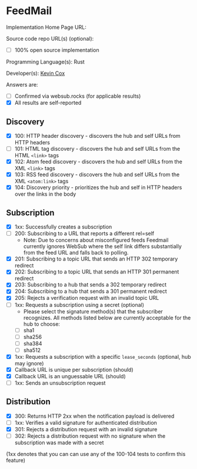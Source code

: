 # FeedMail

Implementation Home Page URL: 

Source code repo URL(s) (optional):
* [ ] 100% open source implementation

Programming Language(s): Rust

Developer(s): [Kevin Cox](https://kevincox.ca)

Answers are:
* [ ] Confirmed via websub.rocks (for applicable results)
* [x] All results are self-reported

## Discovery

* [x] 100: HTTP header discovery - discovers the hub and self URLs from HTTP headers
* [ ] 101: HTML tag discovery - discovers the hub and self URLs from the HTML `<link>` tags
* [x] 102: Atom feed discovery - discovers the hub and self URLs from the XML `<link>` tags
* [x] 103: RSS feed discovery - discovers the hub and self URLs from the XML `<atom:link>` tags
* [x] 104: Discovery priority - prioritizes the hub and self in HTTP headers over the links in the body

## Subscription

* [x] 1xx: Successfully creates a subscription
* [ ] 200: Subscribing to a URL that reports a different rel=self
  * Note: Due to concerns about misconfigured feeds Feedmail currently ignores WebSub where the self link differs substantially from the feed URL and falls back to polling.
* [x] 201: Subscribing to a topic URL that sends an HTTP 302 temporary redirect
* [x] 202: Subscribing to a topic URL that sends an HTTP 301 permanent redirect
* [x] 203: Subscribing to a hub that sends a 302 temporary redirect
* [x] 204: Subscribing to a hub that sends a 301 permanent redirect
* [x] 205: Rejects a verification request with an invalid topic URL
* [ ] 1xx: Requests a subscription using a secret (optional)
  * Please select the signature method(s) that the subscriber recognizes. All methods listed below are currently acceptable for the hub to choose:
  * [ ] sha1
  * [ ] sha256
  * [ ] sha384
  * [ ] sha512
* [x] 1xx: Requests a subscription with a specific `lease_seconds` (optional, hub may ignore)
* [x] Callback URL is unique per subscription (should)
* [x] Callback URL is an unguessable URL (should)
* [ ] 1xx: Sends an unsubscription request

## Distribution

* [x] 300: Returns HTTP 2xx when the notification payload is delivered
* [ ] 1xx: Verifies a valid signature for authenticated distribution
* [x] 301: Rejects a distribution request with an invalid signature
* [ ] 302: Rejects a distribution request with no signature when the subscription was made with a secret

(1xx denotes that you can can use any of the 100-104 tests to confirm this feature)
